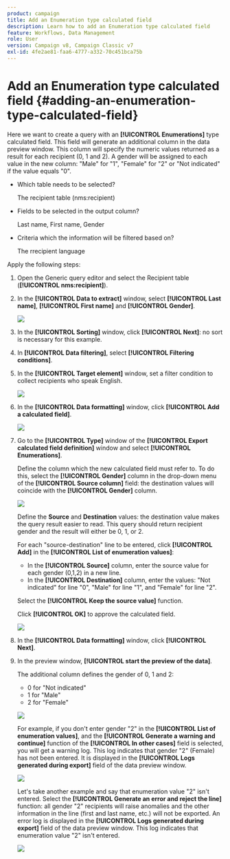 ```yaml
---
product: campaign
title: Add an Enumeration type calculated field
description: Learn how to add an Enumeration type calculated field
feature: Workflows, Data Management
role: User
version: Campaign v8, Campaign Classic v7
exl-id: 4fe2ae81-faa6-4777-a332-70c451bca75b
---
```

# Add an Enumeration type calculated field {#adding-an-enumeration-type-calculated-field}

Here we want to create a query with an **[!UICONTROL Enumerations]** type calculated field. This field will generate an additional column in the data preview window. This column will specify the numeric values returned as a result for each recipient (0, 1 and 2). A gender will be assigned to each value in the new column: "Male" for "1", "Female" for "2" or "Not indicated" if the value equals "0".

* Which table needs to be selected?

  The recipient table (nms:recipient)

* Fields to be selected in the output column?

  Last name, First name, Gender

* Criteria which the information will be filtered based on?

  The rrecipient language

Apply the following steps:

1. Open the Generic query editor and select the Recipient table (**[!UICONTROL nms:recipient]**).
1. In the **[!UICONTROL Data to extract]** window, select **[!UICONTROL Last name]**, **[!UICONTROL First name]** and **[!UICONTROL Gender]**.

   ![](assets/query_editor_nveau_73.png)

1. In the **[!UICONTROL Sorting]** window, click **[!UICONTROL Next]**: no sort is necessary for this example.
1. In **[!UICONTROL Data filtering]**, select **[!UICONTROL Filtering conditions]**.
1. In the **[!UICONTROL Target element]** window, set a filter condition to collect recipients who speak English.

   ![](assets/query_editor_nveau_74.png)

1. In the **[!UICONTROL Data formatting]** window, click **[!UICONTROL Add a calculated field]**.

   ![](assets/query_editor_nveau_75.png)

1. Go to the **[!UICONTROL Type]** window of the **[!UICONTROL Export calculated field definition]** window and select **[!UICONTROL Enumerations]**.

   Define the column which the new calculated field must refer to. To do this, select the **[!UICONTROL Gender]** column in the drop-down menu of the **[!UICONTROL Source column]** field: the destination values will coincide with the **[!UICONTROL Gender]** column.

   ![](assets/query_editor_nveau_76.png)

   Define the **Source** and **Destination** values: the destination value makes the query result easier to read. This query should return recipient gender and the result will either be 0, 1, or 2.

   For each "source-destination" line to be entered, click **[!UICONTROL Add]** in the **[!UICONTROL List of enumeration values]**:

    * In the **[!UICONTROL Source]** column, enter the source value for each gender (0,1,2) in a new line.
    * In the **[!UICONTROL Destination]** column, enter the values: "Not indicated" for line "0", "Male" for line "1", and "Female" for line "2".

   Select the **[!UICONTROL Keep the source value]** function.

   Click **[!UICONTROL OK]** to approve the calculated field.

   ![](assets/query_editor_nveau_77.png)

1. In the **[!UICONTROL Data formatting]** window, click **[!UICONTROL Next]**.
1. In the preview window, **[!UICONTROL start the preview of the data]**.

   The additional column defines the gender of 0, 1 and 2:

    * 0 for "Not indicated"
    * 1 for "Male"
    * 2 for "Female"

   ![](assets/query_editor_nveau_78.png)

   For example, if you don't enter gender "2" in the **[!UICONTROL List of enumeration values]**, and the **[!UICONTROL Generate a warning and continue]** function of the **[!UICONTROL In other cases]** field is selected, you will get a warning log. This log indicates that gender "2" (Female) has not been entered. It is displayed in the **[!UICONTROL Logs generated during export]** field of the data preview window.

   ![](assets/query_editor_nveau_79.png)

   Let's take another example and say that enumeration value "2" isn't entered. Select the **[!UICONTROL Generate an error and reject the line]** function: all gender "2" recipients will raise anomalies and the other information in the line (first and last name, etc.) will not be exported. An error log is displayed in the **[!UICONTROL Logs generated during export]** field of the data preview window. This log indicates that enumeration value "2" isn't entered.

   ![](assets/query_editor_nveau_80.png)
